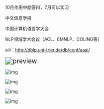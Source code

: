 10月作用中期答辩，7月可以实习

中文信息学报

中国计算机语言学大会

NLP领域学术会议（ACL、EMNLP、COLING等）

aiii：http://dblp.uni-trier.de/db/conf/aaai/

<img src="https://pic4.zhimg.com/v2-53d4e7618cc35f0c7af5e054f3cad023_r.jpg" alt="preview" style="zoom:150%;" />

![img](https://pic4.zhimg.com/80/v2-cc45987967bb97cffdb15c41afad1c87_720w.jpg)

![img](https://pic4.zhimg.com/80/v2-594e58f4a9760e0477575485203f032f_720w.jpg)

![img](https://pic4.zhimg.com/80/v2-886e24e0f4d3349c0dc3589b1f4cf683_720w.jpg)

![img](https://pic1.zhimg.com/80/v2-43f34ba5d6a0fc67ba3e372449954e78_720w.jpg)